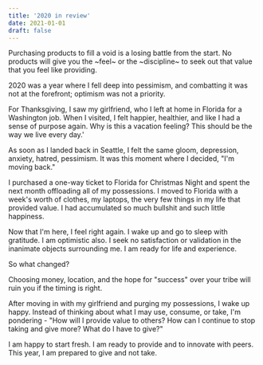 ```yaml
---
title: '2020 in review'
date: 2021-01-01
draft: false
---
```


Purchasing products to fill a void is a losing battle from the start.
No products will give you the ~feel~ or the ~discipline~ to seek out that value that you feel like providing.

2020 was a year where I fell deep into pessimism, and combatting it was not at the forefront; optimism was not a priority.

For Thanksgiving, I saw my girlfriend, who I left at home in Florida for a Washington job. When I visited, I felt happier, healthier, and like I had a sense of purpose again. Why is this a vacation feeling? This should be the way we live every day.'

As soon as I landed back in Seattle, I felt the same gloom, depression, anxiety, hatred, pessimism. It was this moment where I decided, "I'm moving back."

I purchased a one-way ticket to Florida for Christmas Night and spent the next month offloading all of my possessions. I moved to Florida with a week's worth of clothes, my laptops, the very few things in my life that provided value. I had accumulated so much bullshit and such little happiness.

Now that I'm here, I feel right again. I wake up and go to sleep with gratitude. I am optimistic also. I seek no satisfaction or validation in the inanimate objects surrounding me. I am ready for life and experience.

So what changed?

Choosing money, location, and the hope for "success" over your tribe will ruin you if the timing is right.

After moving in with my girlfriend and purging my possessions, I wake up happy. Instead of thinking about what I may use, consume, or take, I'm pondering - "How will I provide value to others? How can I continue to stop taking and give more? What do I have to give?"

I am happy to start fresh. I am ready to provide and to innovate with peers. This year, I am prepared to give and not take.
